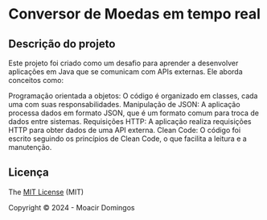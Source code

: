 <h1>Conversor de Moedas em tempo real</h1>

## Descrição do projeto

Este projeto foi criado como um desafio para aprender a desenvolver aplicações em Java que se comunicam com APIs externas. Ele aborda conceitos como:

Programação orientada a objetos: O código é organizado em classes, cada uma com suas responsabilidades.
Manipulação de JSON: A aplicação processa dados em formato JSON, que é um formato comum para troca de dados entre sistemas.
Requisições HTTP: A aplicação realiza requisições HTTP para obter dados de uma API externa.
Clean Code: O código foi escrito seguindo os princípios de Clean Code, o que facilita a leitura e a manutenção.

## Licença

The [MIT License]() (MIT)

Copyright :copyright: 2024 - Moacir Domingos

